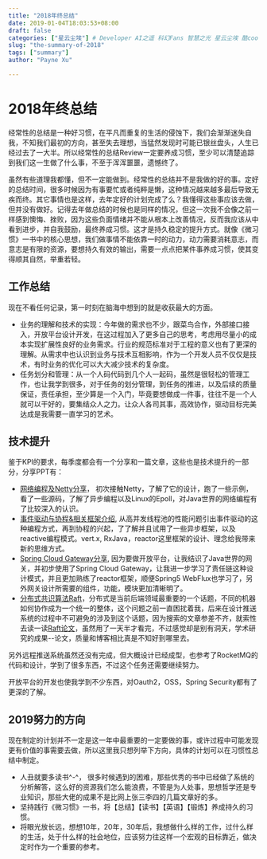 ```yaml
---
title: "2018年终总结"
date: 2019-01-04T18:03:53+08:00
draft: false
categories: ["星云尘埃"] # Developer AI之遥 科幻Fans 智慧之光 星云尘埃 酷cool玩
slug: "the-summary-of-2018"
tags: ["summary"]
author: "Payne Xu"

---
```

# 2018年终总结

经常性的总结是一种好习惯，在平凡而重复的生活的侵蚀下，我们会渐渐迷失自我，不知我们最初的方向，甚至失去理想，当猛然发现时可能已银丝盘头，人生已经过去了一大半。所以经常性的总结Review一定要养成习惯，至少可以清楚追踪到我们这一生做了什么事，不至于浑浑噩噩，遗憾终了。

虽然有些道理我都懂，但不一定能做到。经常性的总结并不是我做的好的事。定好的总结时间，很多时候因为有事要忙或者纯粹是懒，这种情况越来越多最后导致无疾而终。其它事情也是这样，去年定好的计划完成了么？我懂得这些事应该去做，但并没有做好。记得去年做总结的时候也是同样的情况，但这一次我不会像之前一样感到懊悔、挫败，因为这些负面情绪并不能从根本上改善情况，反而我应该从中看到进步，并自我鼓励，最终养成习惯。这才是持久稳定的提升方式。就像《微习惯》一书中的核心思想，我们做事情不能依靠一时的动力，动力需要消耗意志，而意志是有限的资源，要想持久有效的输出，需要一点点把某件事养成习惯，使其变得顺其自然，举重若轻。

## 工作总结

现在不看任何记录，第一时刻在脑海中想到的就是收获最大的方面。

- 业务的理解和技术的实现：今年做的需求也不少，跟菜鸟合作，外部接口接入，开放平台设计开发，在这过程加入了更多自己的思考，考虑用尽量小的成本实现扩展性良好的业务需求。行业的规范标准对于工程的意义也有了更深的理解。从需求中也认识到业务与技术互相影响，作为一个开发人员不仅仅是技术，有时业务的优化可以大大减少技术的复杂度。
- 任务划分和管理：从一个人码代码到几个人一起码，虽然是很轻松的管理工作，也让我学到很多，对于任务的划分管理，到任务的推进，以及后续的质量保证，责任承担，至少算是一个入门，毕竟要想做成一件事，往往不是一个人就可以干好的，要集结众人之力。让众人各司其事，高效协作，驱动目标完美达成是我需要一直学习的艺术。

## 技术提升

鉴于KPI的要求，每季度都会有一个分享和一篇文章，这些也是技术提升的一部分，分享PPT有：

- [网络编程及Netty分享](https://docs.google.com/presentation/d/1XX_9-tYm0a32mna0ckcsastsW4NN8GB4AjDC8kDetdA/edit?usp=sharing)， 初次接触Netty，了解了它的设计，跑了一些示例，看了一些源码，了解了异步编程以及Linux的Epoll，对Java世界的网络编程有了比较深入的认识。
- [事件驱动与协程&相关框架介绍](https://docs.google.com/presentation/d/1XDFs9BYm3JChY7dkK4bH8BEuw2efikyW-EsbWcF9M7Q/edit?usp=sharing), 从高并发线程池的性能问题引出事件驱动的这种编程方式，再到协程的兴起，了了解并且试用了一些异步框架，以及reactive编程模式。vert.x, RxJava，reactor这里框架的设计、理念给我带来新的思维方式。
- [Spring Cloud Gateway分享](https://docs.google.com/presentation/d/12ASJg3HM_G7ZMZxIru-9JnWpIwZIR391Lo3ezXEuyaU/edit?usp=sharing), 因为要做开放平台，让我结识了Java世界的网关，并初步使用了Spring Cloud Gateway，让我进一步学习了责任链这种设计模式，并且更加熟练了reactor框架，顺便Spring5 WebFlux也学习了，另外网关设计所需要的组件，功能，模块更加清晰明了。
- [分布式共识算法Raft](https://docs.google.com/presentation/d/1ACtYhJuu6aX-JiGDlHsz0FTs7QuUUnJ2Xijilirzl1M/edit?usp=sharing)，分布式是当前后端领域最重要的一个话题，不同的机器如何协作成为一个统一的整体，这个问题之前一直困扰着我，后来在设计推送系统的过程中不可避免的涉及到这个话题，因为搜索的文章参差不齐，就索性去读一读[Raft论文](https://raft.github.io/raft.pdf)，虽然用了一天半才看完，不过感觉却是别有洞天，学术研究的成果--论文，质量和博客相比真是不知好到哪里去。

另外远程推送系统虽然还没有完成，但大概设计已经成型，也参考了RocketMQ的代码和设计，学到了很多东西，不过这个任务还需要继续努力。

开放平台的开发也使我学到不少东西，对Oauth2，OSS，Spring Security都有了更深的了解。

## 2019努力的方向

现在制定的计划并不一定是这一年中最重要的一定要做的事，或许过程中可能发现更有价值的事需要去做，所以这里我只想列举下方向，具体的计划可以在习惯性总结中制定。

- 人丑就要多读书^-^， 很多时候遇到的困难，那些优秀的书中已经做了系统的分析解答，这么好的资源我们怎么能浪费，不管是为人处事，思想哲学还是专业知识，那些大佬的成果不是比网上张三李四的几篇文章好的多。
- 坚持践行《微习惯》一书，将【总结】【读书】【英语】【锻炼】养成持久的习惯。
- 将眼光放长远，想想10年，20年，30年后，我想做什么样的工作，过什么样的生活，处于什么样的社会地位，应该努力往这样一个宏观的目标靠近，做决定时作为一个重要的参考。